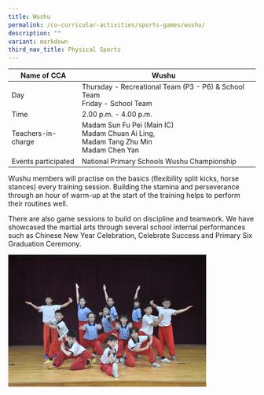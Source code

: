 ```yaml
---
title: Wushu
permalink: /co-curricular-activities/sports-games/wushu/
description: ""
variant: markdown
third_nav_title: Physical Sports
---
```

|Name of CCA|Wushu|  |
| -------- | ------- | --------------- |
|Day | Thursday - Recreational Team (P3 - P6) &amp; School Team<br>Friday - School Team   | 
| Time |2.00 p.m. - 4.00 p.m. 
|Teachers-in-charge |Madam Sun Fu Pei (Main IC)<br>Madam Chuan Ai Ling,<br>Madam Tang Zhu Min<br>Madam Chen Yan
|Events participated    |National Primary Schools Wushu Championship|



<p style="box-sizing: inherit; font-size: 1em;"><span style="box-sizing: inherit; font-family: inherit; font-size: inherit;">Wushu members will practise on the basics (flexibility split kicks, horse stances) every training session. Building the stamina and perseverance through an hour of warm-up at the start of the training helps to perform their routines well.</span></p>
	
<p style="box-sizing: inherit; font-size: 1em;"><span style="box-sizing: inherit; font-family: inherit; font-size: inherit;">There are also game sessions to build on discipline and teamwork. We have showcased the martial arts through several school internal performances such as Chinese New Year Celebration, Celebrate Success and Primary Six Graduation Ceremony.</span></p>

<img src="/images/CoCurricularActivities/Wushu/Wushu_2024.jpg" style="width:80%">